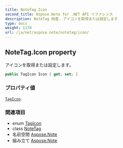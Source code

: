 ```yaml
---
title: NoteTag.Icon
second_title: Aspose.Note for .NET API リファレンス
description: NoteTag 財産. アイコンを取得または設定します
type: docs
weight: 1170
url: /ja/net/aspose.note/notetag/icon/
---
```

## NoteTag.Icon property

アイコンを取得または設定します。

```csharp
public TagIcon Icon { get; set; }
```

### プロパティ値

[`TagIcon`](../../tagicon/).

### 関連項目

* enum [TagIcon](../../tagicon/)
* class [NoteTag](../)
* 名前空間 [Aspose.Note](../../notetag/)
* 組み立て [Aspose.Note](../../../)


